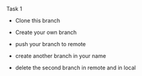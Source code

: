 Task 1

- Clone this branch
- Create your own branch
- push your branch to remote

- create another branch in your name
- delete the second branch in remote and in local